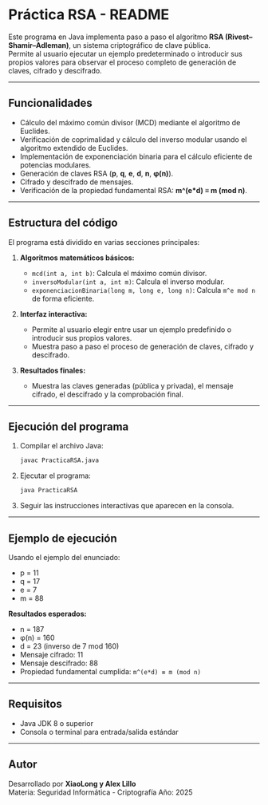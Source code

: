 # Práctica RSA - README

Este programa en Java implementa paso a paso el algoritmo **RSA (Rivest–Shamir–Adleman)**, un sistema criptográfico de clave pública.  
Permite al usuario ejecutar un ejemplo predeterminado o introducir sus propios valores para observar el proceso completo de generación de claves, cifrado y descifrado.

---

## Funcionalidades

- Cálculo del máximo común divisor (MCD) mediante el algoritmo de Euclides.  
- Verificación de coprimalidad y cálculo del inverso modular usando el algoritmo extendido de Euclides.  
- Implementación de exponenciación binaria para el cálculo eficiente de potencias modulares.  
- Generación de claves RSA (**p**, **q**, **e**, **d**, **n**, **φ(n)**).  
- Cifrado y descifrado de mensajes.  
- Verificación de la propiedad fundamental RSA: **m^(e*d) ≡ m (mod n)**.

---

## Estructura del código

El programa está dividido en varias secciones principales:

1. **Algoritmos matemáticos básicos:**
   - `mcd(int a, int b)`: Calcula el máximo común divisor.
   - `inversoModular(int a, int m)`: Calcula el inverso modular.
   - `exponenciacionBinaria(long m, long e, long n)`: Calcula `m^e mod n` de forma eficiente.

2. **Interfaz interactiva:**
   - Permite al usuario elegir entre usar un ejemplo predefinido o introducir sus propios valores.
   - Muestra paso a paso el proceso de generación de claves, cifrado y descifrado.

3. **Resultados finales:**
   - Muestra las claves generadas (pública y privada), el mensaje cifrado, el descifrado y la comprobación final.

---

## Ejecución del programa

1. Compilar el archivo Java:
   ```bash
   javac PracticaRSA.java
   ```

2. Ejecutar el programa:
   ```bash
   java PracticaRSA
   ```

3. Seguir las instrucciones interactivas que aparecen en la consola.

---

## Ejemplo de ejecución

Usando el ejemplo del enunciado:

- p = 11  
- q = 17  
- e = 7  
- m = 88  

**Resultados esperados:**

- n = 187  
- φ(n) = 160  
- d = 23 (inverso de 7 mod 160)  
- Mensaje cifrado: 11  
- Mensaje descifrado: 88  
- Propiedad fundamental cumplida: `m^(e*d) ≡ m (mod n)`

---

## Requisitos

- Java JDK 8 o superior  
- Consola o terminal para entrada/salida estándar

---

## Autor

Desarrollado por **XiaoLong y Alex Lillo**  
Materia: Seguridad Informática - Criptografía 
Año: 2025
